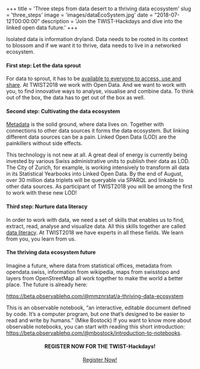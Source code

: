 ﻿+++
title = 'Three steps from data desert to a thriving data ecosystem'
slug = 'three_steps'
image = 'images/dataEcoSystem.jpg'
date = "2018-07-12T00:00:00"
description = 'Join the TWIST-Hackdays and dive into the linked open data future.'
+++

Isolated data is information dryland. Data needs to be rooted in its context to blossom and if we want it to thrive, data needs to live in a networked ecosystem. 

#### First step: Let the data sprout

For data to sprout, it has to be [available to everyone to access, use and share](https://theodi.org/article/what-is-open-data-and-why-should-we-care/).  At TWIST2018 we work with Open Data. And we want to work with you, to find innovative ways to analyse, visualise and combine data. To think out of the box, the data has to get out of the box as well. 

#### Second step: Cultivating the data ecosystem

[Metadata](http://www.web.statistik.zh.ch/cms_vis/openDataBeer_NoMetaDataNoFuture.pdf) is the solid ground, where data lives on. Together with connections to other data sources it forms the data ecosystem. But linking different data sources can be a pain. Linked Open Data (LOD) are the painkillers without side effects. 

This technology is not new at all. A great deal of energy is currently being invested by various Swiss administrative units to publish their data as LOD. The City of Zurich, for example, is working intensively to transform all data in its Statistical Yearbooks into Linked Open Data. By the end of August, over 30 million data triplets will be queryable via SPARQL and linkable to other data sources. 
As participant of TWIST2018 you will be among the first to work with these new LOD!

####  Third  step: Nurture data literacy

In order to work with data, we need a set of skills that enables us to find, extract, read, analyse and visualize data. All this skills together are called [data literacy](https://schoolofdata.org/2016/01/08/research-results-part-1-defining-data-literacy/). At TWIST2018 we have experts in all these fields. We learn from you, you learn from us. 

####  The thriving data ecosystem future

Imagine a future, where data from statistical offices, metadata from opendata.swiss, information from wikipedia, maps from swisstopo and layers from OpenStreetMap all work together to make the world a better place. 
The future is already here:

https://beta.observablehq.com/@mmznrstat/a-thriving-data-ecosystem

This is an observable notebook, “an interactive, editable document defined by code. It’s a computer program, but one that’s designed to be easier to read and write by humans.” (Mike Bostock)
If you want to know more about observable notebooks, you can start with reading this short introduction: https://beta.observablehq.com/@mbostock/introduction-to-notebooks.

<center><h4>REGISTER NOW FOR THE TWIST-Hackdays!</h4></center>

<center><a target="_blank" href="https://www.eventbrite.de/e/twist-2018-tickets-44099503803" class="button back alt2">Register Now!</a></center>

